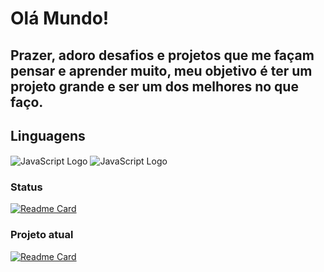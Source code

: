 # Olá Mundo!
## Prazer, adoro desafios e projetos que me façam pensar e aprender muito, meu objetivo é ter um projeto grande e ser um dos melhores no que faço.

## Linguagens
<div>
  <img align="center" alt="JavaScript Logo" src="https://img.shields.io/badge/C++-323330?&logo=cplusplus&style=flat-square&logoColor=659ad2">
  <img align="center" alt="JavaScript Logo" src="https://img.shields.io/badge/JavaScript-323330?style=flat-square&logo=javascript&logoColor=F7DF1E">
</div>

### Status
[![Readme Card](https://github-readme-stats.vercel.app/api?username=ReversiveDev&show_icons=true&title_color=20dcc9&bg_color=0d1117&text_color=ffffff&icon_color=20dcc9)](https://github.com/ReversiveDev)

### Projeto atual
[![Readme Card](https://github-readme-stats.vercel.app/api/pin/?username=ReversiveDev&repo=HabbletClient&title_color=20dcc9&bg_color=0d1117&text_color=ffffff&icon_color=20dcc9)](https://github.com/ReversiveDev/HabbletClient)


